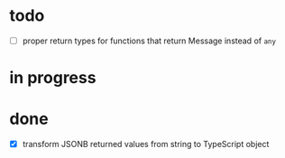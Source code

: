 # todo

- [ ] proper return types for functions that return Message instead of `any`

# in progress

# done

- [x] transform JSONB returned values from string to TypeScript object

